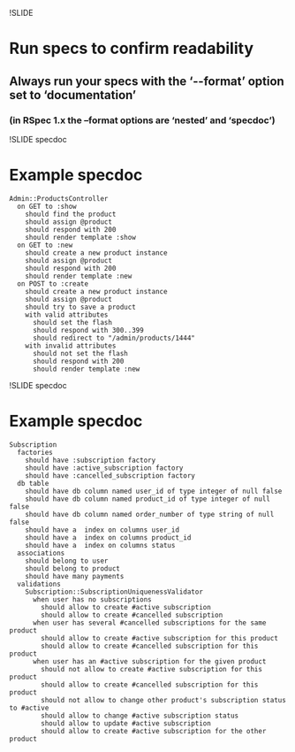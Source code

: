 !SLIDE
# Run specs to confirm readability

## Always run your specs with the ‘--format’ option set to ‘documentation’
### (in RSpec 1.x the –format options are ‘nested’ and ‘specdoc’)

!SLIDE specdoc
# Example specdoc

    Admin::ProductsController
      on GET to :show
        should find the product
        should assign @product
        should respond with 200
        should render template :show
      on GET to :new
        should create a new product instance
        should assign @product
        should respond with 200
        should render template :new
      on POST to :create
        should create a new product instance
        should assign @product
        should try to save a product
        with valid attributes
          should set the flash
          should respond with 300..399
          should redirect to "/admin/products/1444"
        with invalid attributes
          should not set the flash
          should respond with 200
          should render template :new

!SLIDE specdoc
# Example specdoc

    Subscription
      factories
        should have :subscription factory
        should have :active_subscription factory
        should have :cancelled_subscription factory
      db table
        should have db column named user_id of type integer of null false
        should have db column named product_id of type integer of null false
        should have db column named order_number of type string of null false
        should have a  index on columns user_id
        should have a  index on columns product_id
        should have a  index on columns status
      associations
        should belong to user
        should belong to product
        should have many payments
      validations
        Subscription::SubscriptionUniquenessValidator
          when user has no subscriptions
            should allow to create #active subscription
            should allow to create #cancelled subscription
          when user has several #cancelled subscriptions for the same product
            should allow to create #active subscription for this product
            should allow to create #cancelled subscription for this product
          when user has an #active subscription for the given product
            should not allow to create #active subscription for this product
            should allow to create #cancelled subscription for this product
            should not allow to change other product's subscription status to #active
            should allow to change #active subscription status
            should allow to update #active subscription
            should allow to create #active subscription for the other product
